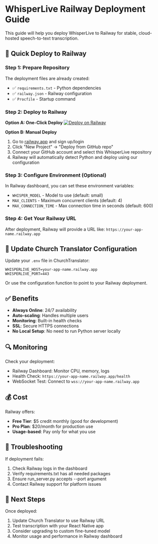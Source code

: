# WhisperLive Railway Deployment Guide

This guide will help you deploy WhisperLive to Railway for stable, cloud-hosted speech-to-text transcription.

## 🚀 Quick Deploy to Railway

### Step 1: Prepare Repository
The deployment files are already created:
- ✅ `requirements.txt` - Python dependencies
- ✅ `railway.json` - Railway configuration
- ✅ `Procfile` - Startup command

### Step 2: Deploy to Railway

**Option A: One-Click Deploy**
[![Deploy on Railway](https://railway.app/button.svg)](https://railway.app/template/WhisperLive)

**Option B: Manual Deploy**
1. Go to [railway.app](https://railway.app) and sign up/login
2. Click "New Project" → "Deploy from GitHub repo"
3. Connect your GitHub account and select this WhisperLive repository
4. Railway will automatically detect Python and deploy using our configuration

### Step 3: Configure Environment (Optional)
In Railway dashboard, you can set these environment variables:
- `WHISPER_MODEL` - Model to use (default: small)
- `MAX_CLIENTS` - Maximum concurrent clients (default: 4)
- `MAX_CONNECTION_TIME` - Max connection time in seconds (default: 600)

### Step 4: Get Your Railway URL
After deployment, Railway will provide a URL like:
`https://your-app-name.railway.app`

## 🔧 Update Church Translator Configuration

Update your `.env` file in ChurchTranslator:
```env
WHISPERLIVE_HOST=your-app-name.railway.app
WHISPERLIVE_PORT=443
```

Or use the configuration function to point to your Railway deployment.

## ✅ Benefits

- **Always Online**: 24/7 availability
- **Auto-scaling**: Handles multiple users
- **Monitoring**: Built-in health checks
- **SSL**: Secure HTTPS connections
- **No Local Setup**: No need to run Python server locally

## 🔍 Monitoring

Check your deployment:
- Railway Dashboard: Monitor CPU, memory, logs
- Health Check: `https://your-app-name.railway.app/health`
- WebSocket Test: Connect to `wss://your-app-name.railway.app`

## 💰 Cost

Railway offers:
- **Free Tier**: $5 credit monthly (good for development)
- **Pro Plan**: $20/month for production use
- **Usage-based**: Pay only for what you use

## 🔧 Troubleshooting

If deployment fails:
1. Check Railway logs in the dashboard
2. Verify requirements.txt has all needed packages
3. Ensure run_server.py accepts --port argument
4. Contact Railway support for platform issues

## 🎯 Next Steps

Once deployed:
1. Update Church Translator to use Railway URL
2. Test transcription with your React Native app
3. Consider upgrading to custom fine-tuned model
4. Monitor usage and performance in Railway dashboard 